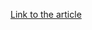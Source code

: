 [Link to the article](https://www.microsoft.com/en-us/security/blog/2022/10/14/new-prestige-ransomware-impacts-organizations-in-ukraine-and-poland/)
